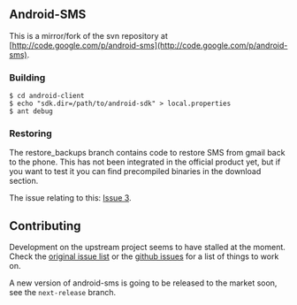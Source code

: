 ## Android-SMS

This is a mirror/fork of the svn repository at
[http://code.google.com/p/android-sms](http://code.google.com/p/android-sms).

### Building

    $ cd android-client
    $ echo "sdk.dir=/path/to/android-sdk" > local.properties
    $ ant debug

### Restoring

The restore_backups branch contains code to restore SMS from gmail back to the
phone. This has not been integrated in the official product yet, but if you
want to test it you can find precompiled binaries in the download section.

The issue relating to this: [Issue 3](http://code.google.com/p/android-sms/issues/detail?id=3).

## Contributing

Development on the upstream project seems to have stalled at the moment. Check the [original issue list](http://code.google.com/p/android-sms/issues/list)
or the [github issues](http://github.com/jberkel/android-sms/issues) for a list of things to work on.

A new version of android-sms is going to be released to the market soon, see the `next-release` branch.
